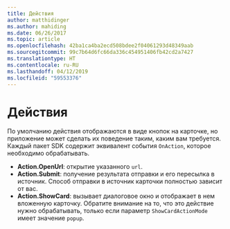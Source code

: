 ```yaml
---
title: Действия
author: matthidinger
ms.author: mahiding
ms.date: 06/26/2017
ms.topic: article
ms.openlocfilehash: 42ba1ca4ba2ecd508bdee2f04061293d48349aab
ms.sourcegitcommit: 99c7b64d6fc66da336c454951406fb42cd2a7427
ms.translationtype: HT
ms.contentlocale: ru-RU
ms.lasthandoff: 04/12/2019
ms.locfileid: "59553376"
---
```

# <a name="actions"></a>Действия

По умолчанию действия отображаются в виде кнопок на карточке, но приложение может сделать их поведение таким, каким вам требуется. Каждый пакет SDK содержит эквивалент события `OnAction`, которое необходимо обрабатывать.

* **Action.OpenUrl**: открытие указанного `url`.  
* **Action.Submit**: получение результата отправки и его пересылка в источник. Способ отправки в источник карточки полностью зависит от вас.
* **Action.ShowCard**: вызывает диалоговое окно и отображает в нем вложенную карточку. Обратите внимание на то, что это действие нужно обрабатывать, только если параметр `ShowCardActionMode` имеет значение `popup`.